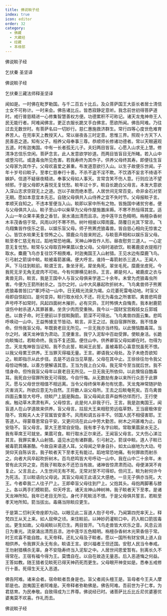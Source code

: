 ```yaml
---
title: 佛说睒子经
index: true
icon: editor
order: 32
category:
  - 佛藏
  - 大藏经
  - 经藏
  - 本缘部
---
```


  佛说睒子经  

乞伏秦 圣坚译  

佛说睒子经  

乞伏秦三藏法师释圣坚译  

闻如是。一时佛在毗罗勒国。与千二百五十比丘。及众菩萨国王大臣长者居士清信士女不可称计。一时来会。佛告诸比丘。皆悉寂静定意听。我念前世初得菩萨道时。戒行普慈精进一心修集智慧善权方便。功德累积不可称记。诸天龙鬼神帝王人民无能行者。阿难闻佛言。更正衣服长跪叉手白佛言。愿欲所闻。佛告阿难。乃往过去无数世时。有菩萨名曰一切妙行。慈仁惠施救济群生。常行四等心度世危难育养苦人。在兜率天上教授天人。常以昼夜各三时定意。思惟三界。照观十方天下人民善恶之道。知有父子。相养父母奉事三尊。恭顺师长修诸功德者。常以天眼遍观五道。时有迦夷国。中有一长者孤无儿子。夫妇两目皆盲。心愿入山求无上慧。修清净志信乐空闲。菩萨念言。此人发意欲学妙道。而两目皆盲目无所睹。若入山中或堕沟坑。或逢毒虫所见危害。若我寿终为其作子。供养父母终其寿。即便往生盲父母家为其作子。父母欢喜爱之甚重。布发道意欲行入山。以生子故便乐世闻。子年十岁号曰睒子。至孝仁慈奉行十善。不杀不盗不淫不欺。不饮酒不妄言不绮语不嫉妒。信道不疑昼夜精进。奉事父母如人事天。言常含笑不伤人意。行则应法不望倾邪。于是父母即大喜悦无复忧愁。睒年过十岁。睒自长跪白父母言。本发大意欲入深山志求空寂无上之道。岂以子故而绝本愿。人居世间无常百变。命非金石对至无期。愿如本意宜本先志。自随父母俱共入山侍养之宜不失时节。父母报睒子言。孝顺天自知之。不违本誓便当入山。睒即以家中所有之物。皆施国中诸贫穷者。便与父母俱共入山。睒子至山中以柴草为父母作屋施置床褥。不寒不热恒得其宜。适入山一年众果丰美食之香甘。泉水涌出清而且凉。池中莲华五色精明。栴檀杂香树木丰茂香倍于常。风雨以时不寒不热。树叶相接以障雨露。荫覆日光其下常凉。飞鸟翔集皆作伎乐之音。以娱乐盲父母。师子熊罴虎狼毒兽。皆自慈心相向无惊害之心。皆饮水啖果无复惊怖之心。獐鹿众乌皆来附近。与睒音声相和以娱乐盲父母。睒至孝仁慈无有过。蹈地常恐地痛。天神山神皆作人形。昼夜慰劳三道人。一心定意无复忧愁。睒常与父母取百种果蓏以食父母。父母时渴欲饮。睒著鹿皮衣提瓶行取水。麋鹿飞鸟亦复往饮不相畏难。时迦夷国王入山射猎。王见水边有糜鹿飞鸟。引弓射之箭误中睒。睒被毒箭甚痛。便大呼言。谁持一毒箭射杀三道人。王闻人声。下马往到睒前。睒谓王言。象坐牙死。犀坐角死。翠坐毛死。糜鹿坐皮死。今我死无牙无角无皮肉不可啖。今有何罪横见射杀。王言。卿是何人。被鹿皮之衣与禽兽无异。睒言。我是王国中人与盲父母俱来学道二十余年。未曾为虎狼毒虫所害。今便为王箭所射杀之。当尔之时。山中大风暴起吹折树木。飞鸟禽兽师子熊罴虎狼毒兽皆[口*睪]呼动一山中。日无精光流泉为竭。众花萎死雷电动地。时盲父母即自惊起曰。是何变异。睒行取水经久不还。将无为毒虫之所害耶。禽兽悲鸣音声号呼不如常时。风起四面树木摧折。必有灾异。王时怖惧大自悔责。我本射鹿箭误伤中射杀道人其罪甚重。坐贪少肉而受重殃。我今以一国财宝宫殿妓女丘郭城邑。以救子命。时王便前以手拔睒胸箭。箭深不可得出。飞鸟禽兽四面云集。悲鸣呼唤动一山中。王益怖懅支节皆动。睒言。非王之过。我自宿罪所致。我不惜身命。但怜我盲父母。年既衰老目无所见。一旦无我亦当终殁。以此懊恼酷毒耳。当尔之时。诸天龙神皆为肃动。王便重言。我宁入泥犁中百劫受罪。使睒身活。长跪向睒悔过。若睒命终。我当不复还国。便住山中。供养卿盲父母如卿在时。勿得为念。天龙鬼神皆当证知。我不负此誓。睒闻王此誓。虽被毒箭心喜意悦虽死不恨。以我父母累王供养。王当罪灭得福无量。王言。卿语我父母处。及子未绝吾欲知之。睒即指示从此步径。去是不远自当见草屋。父母在其中止。王徐徐往勿令我父母惊动怖懅。以善方便解语其意。王当为我上白父母。我无常今至当就后世。我不惜身命。但怜我盲父母年以衰老目无所见。一旦无我无所依仰。以此懊恼自酷毒耳。我死自分宿罪所致无可得脱。今自忏悔。从无数劫有身以来所行众恶于此罪灭。愿与父母世世相值不相远离。当令父母终保年寿勿有忧患。天龙鬼神常随护助灾害消灭。所欲应意无为自然。王将数人诣父母所。王去之后睒奄死矣。百鸟禽兽四面云集皆大号呼。绕睒尸上舐是胸血。盲父母闻此音声益怖彷徉而行。王行使疾。触动草木肃肃有声。父母惊言。此是何人非我子行。王言。我是迦夷国王。闻盲道人在山学道故来供养。盲父母言。拄屈大王来相慰劳远临草野。王当疲极体安隐不。宫殿夫人太子官属皆安善不。风雨和调五谷丰不。邻国人民不相侵害耶。王答道人。得蒙尊恩常自平安。又更问讯在此山中劳大勤苦。树木之间甚难为止。自安隐不。盲父母言。蒙大王恩常自安隐。我有孝子名字曰睒。常取果蓏泉水无乏。我有草席王可就坐。果蓏可食。睒行取水正尔来还。王闻盲父母言。又大伤心涕泣其言。我罪实重入山射猎。遥见水边有诸群鹿。引弓射之。箭误中睒。道人子睒已被毒箭其痛甚酷。今故自来语道人耳。父母闻之举身自扑。如太山崩地为大动。号哭仰天自陈诉言。我子睒者天下至孝无有能过。蹈地常恐地痛。有何罪故而射杀之。向者大风卒起吹折树木。百鸟悲鸣皆大号呼动一山中。我在山中二十余年。未曾有此灾异之变。而我子睒取水不还恐当有故。诸神皆惊肃肃而动。母便涕哭不肯复止。父言且止。人生世间无有不死。无常对至不可得却。但问王。睒为射何许今为死活。王以睒语向父母说。其盲父母闻王此语又大感绝。一旦无子俱亦当死。大王。今者牵我二人往子尸上。王即牵盲父母往到尸上。父抱其头。母抱两脚著与膝上。各以两手扪模睒箭。仰天呼言。诸天龙神山神树神。我子睒者天下至孝。是诸天龙神所知。我年已老目无所见。身代子死睒活不恨。于是父母俱共誓言。若睒至孝天地所知。箭当拔出。毒痛当除睒应更生。  

于是第二忉利天帝座即为动。以眼见此二盲道人抱子号呼。乃闻第四兜率天上。释梵四王从天上来。如人屈伸之顷。来住睒前。以神妙药灌睒口中。药入睒口箭拔毒出。更生如故。父母闻睒以死已生。两目皆开。飞鸟走兽皆大欢乐之音。风息云消日为重光。流泉涌出清而且凉。池中莲华五色精明。栴檀杂香树木光荣香倍于常。时王欢喜不能自胜。礼天帝释。还礼父母及子睒者。愿以一国所有财宝俱上道人自相供养。令我罪灭永无有余。睒语王言。欲兴福者王但还国。安慰人民当令奉戒。王勿射猎横杀无辜。身不安隐寿终当入泥犁之中。人居世间恩爱暂有。别离长久不得常在。王宿有福今得为王。莫憍自在。以自在故造无量恶。后入恶道悔之何益。王答如教。随王猎者见睒死已得天神药死而更生。父母眼开神变如是。悉奉五戒修行十善。死得生天无入恶道。  

佛告阿难。诸来会者。宿命睒者吾身是也。盲父者阅头檀王是。盲母者今王夫人摩耶是也。迦夷国王者阿难是。天帝释者弥勒佛是。佛告阿难。吾前世为子仁孝。为君慈育。为民奉敬。自致得成为三界尊。佛说经已时。诸菩萨比丘比丘尼优婆塞优婆夷莫不欢喜。作礼而去。  

佛说睒子经  
